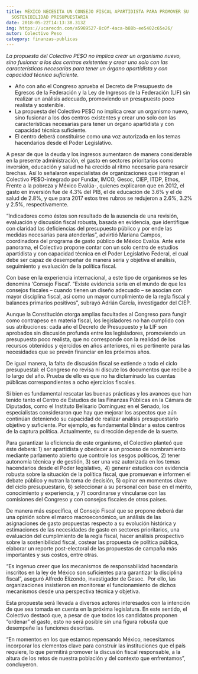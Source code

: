 ```yaml
---
title: MÉXICO NECESITA UN CONSEJO FISCAL APARTIDISTA PARA PROMOVER SU
  SOSTENIBILIDAD PRESUPUESTARIA
date: 2018-05-22T14:13:38.313Z
img: https://ucarecdn.com/a5989527-8c0f-4aca-b88b-ee5402c65e26/
autor: Colectivo Peso
category: finanzas-publicas
---
```

<!--StartFragment-->

*La propuesta del Colectivo PE$O no implica crear un organismo nuevo, sino fusionar a los dos centros existentes y crear uno solo con las características necesarias para tener un órgano apartidista y con capacidad técnica suficiente.*

* Año con año el Congreso aprueba el Decreto de Presupuesto de Egresos de la Federación y la Ley de Ingresos de la Federación (LIF) sin realizar un análisis adecuado, promoviendo un presupuesto poco realista y sostenible.
* La propuesta del Colectivo PE$O no implica crear un organismo nuevo, sino fusionar a los dos centros existentes y crear uno solo con las características necesarias para tener un órgano apartidista y con capacidad técnica suficiente.
* El centro deberá constituirse como una voz autorizada en los temas hacendarios desde el Poder Legislativo.

A pesar de que la deuda y los ingresos aumentaron de manera considerable en la presente administración, el gasto en sectores prioritarios como inversión, educación y salud no ha crecido al ritmo necesario para resarcir brechas. Así lo señalaron especialistas de organizaciones que integran el Colectivo PE$O-integrado por Fundar, IMCO, Gesoc, CIEP, ITDP, Ethos, Frente a la pobreza y México Evalúa-, quienes explicaron que en 2012, el gasto en inversión fue de 4.3% del PIB, el de educación de 3.6% y el de salud de 2.8%, y que para 2017 estos tres rubros se redujeron a 2.6%, 3.2% y 2.5%, respectivamente.

“Indicadores como éstos son resultado de la ausencia de una revisión, evaluación y discusión fiscal robusta, basada en evidencia, que identifique con claridad las deficiencias del presupuesto público y por ende las medidas necesarias para atenderlas”, advirtió Mariana Campos, coordinadora del programa de gasto público de México Evalúa. Ante este panorama, el Colectivo propone contar con un solo centro de estudios apartidista y con capacidad técnica en el Poder Legislativo Federal, el cual debe ser capaz de desempeñar de manera seria y objetiva el análisis, seguimiento y evaluación de la política fiscal.

Con base en la experiencia internacional, a este tipo de organismos se les denomina ‘Consejo Fiscal’. “Existe evidencia seria en el mundo de que los consejos fiscales – cuando tienen un diseño adecuado – se asocian con mayor disciplina fiscal, así como un mayor cumplimiento de la regla fiscal y balances primarios positivos”, subrayó Adrián García, investigador del CIEP.

Aunque la Constitución otorga amplias facultades al Congreso para fungir como contrapeso en materia fiscal, los legisladores no han cumplido con sus atribuciones: cada año el Decreto de Presupuesto y la LIF son aprobados sin discusión profunda entre los legisladores, promoviendo un presupuesto poco realista, que no corresponde con la realidad de los recursos obtenidos y ejercidos en años anteriores, ni es pertinente para las necesidades que se prevén financiar en los próximos años.

De igual manera, la falta de discusión fiscal se extiende a todo el ciclo presupuestal: el Congreso no revisa ni discute los documentos que recibe a lo largo del año. Prueba de ello es que no ha dictaminado las cuentas públicas correspondientes a ocho ejercicios fiscales.

Si bien es fundamental rescatar las buenas prácticas y los avances que han tenido tanto el Centro de Estudios de las Finanzas Públicas en la Cámara de Diputados, como el Instituto Belisario Domínguez en el Senado, los especialistas consideraron que hay que mejorar los aspectos que aún continúan deteniendo su capacidad de realizar análisis presupuestario objetivo y suficiente. Por ejemplo, es fundamental blindar a estos centros de la captura política. Actualmente, su dirección depende de la suerte.

Para garantizar la eficiencia de este organismo, el Colectivo planteó que éste deberá: 1) ser apartidista y obedecer a un proceso de nombramiento mediante parlamento abierto que controle los sesgos políticos, 2) tener autonomía técnica y de gestión, 3) ser una voz autorizada en los temas hacendarios desde el Poder legislativo,  4) generar estudios con evidencia robusta sobre la situación de la política fiscal, que promuevan e informen el debate público y nutran la toma de decisión, 5) opinar en momentos clave del ciclo presupuestario, 6) seleccionar a su personal con base en el mérito, conocimiento y experiencia, y 7) coordinarse y vincularse con las comisiones del Congreso y con consejos fiscales de otros países.

De manera más específica, el Consejo Fiscal que se propone deberá dar una opinión sobre el marco macroeconómico, un análisis de las asignaciones de gasto propuestas respecto a su evolución histórica y estimaciones de las necesidades de gasto en sectores prioritarios, una evaluación del cumplimiento de la regla fiscal, hacer análisis prospectivo sobre la sostenibilidad fiscal, costear las propuesta de política pública, elaborar un reporte post-electoral de las propuestas de campaña más importantes y sus costos, entre otras.

“Es ingenuo creer que los mecanismos de responsabilidad hacendaria inscritos en la ley de México son suficientes para garantizar la disciplina fiscal”, aseguró Alfredo Elizondo, investigador de Gesoc.  Por ello, las organizaciones insistieron en monitorear el funcionamiento de dichos mecanismos desde una perspectiva técnica y objetiva.

Esta propuesta será llevada a diversos actores interesados con la intención de que sea tomada en cuenta en la próxima legislatura. En este sentido, el Colectivo destacó que, a pesar de que todos los candidatos proponen “ordenar” el gasto, esto no será posible sin una figura robusta que desempeñe las funciones descritas.

“En momentos en los que estamos repensando México, necesitamos incorporar los elementos clave para construir las instituciones que el país requiere, lo que permitirá promover la discusión fiscal responsable, a la altura de los retos de nuestra población y del contexto que enfrentamos”, concluyeron.

<!--EndFragment-->